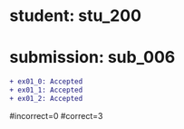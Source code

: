 # student: stu_200
# submission: sub_006

```diff
+ ex01_0: Accepted
+ ex01_1: Accepted
+ ex01_2: Accepted
```
#incorrect=0
#correct=3
